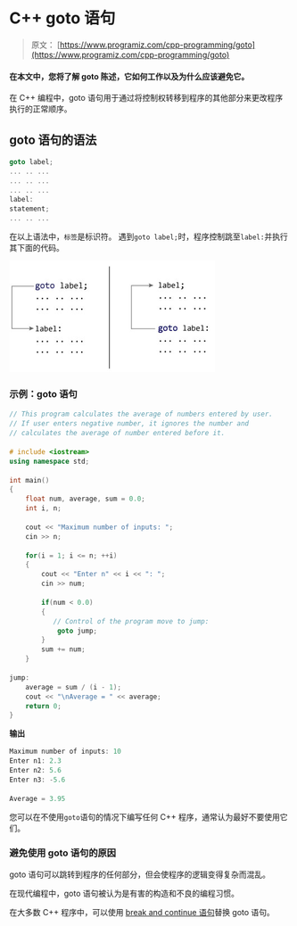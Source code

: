 # C++ goto 语句

> 原文： [https://www.programiz.com/cpp-programming/goto](https://www.programiz.com/cpp-programming/goto)

#### 在本文中，您将了解 goto 陈述，它如何工作以及为什么应该避免它。

在 C++ 编程中，goto 语句用于通过将控制权转移到程序的其他部分来更改程序执行的正常顺序。

## goto 语句的语法

```cpp
goto label;
... .. ...
... .. ...
... .. ...
label: 
statement;
... .. ...
```

在以上语法中，`标签`是标识符。 遇到`goto label;`时，程序控制跳至`label:`并执行其下面的代码。

![Working of goto statement in C++ programming](img/f35f96f6e210f603fabf4a97809a11d5.png)

### 示例：goto 语句

```cpp
// This program calculates the average of numbers entered by user.
// If user enters negative number, it ignores the number and 
// calculates the average of number entered before it.

# include <iostream>
using namespace std;

int main()
{
    float num, average, sum = 0.0;
    int i, n;

    cout << "Maximum number of inputs: ";
    cin >> n;

    for(i = 1; i <= n; ++i)
    {
        cout << "Enter n" << i << ": ";
        cin >> num;

        if(num < 0.0)
        {
           // Control of the program move to jump:
            goto jump;
        } 
        sum += num;
    }

jump:
    average = sum / (i - 1);
    cout << "\nAverage = " << average;
    return 0;
}
```

**输出**

```cpp
Maximum number of inputs: 10
Enter n1: 2.3
Enter n2: 5.6
Enter n3: -5.6

Average = 3.95
```

您可以在不使用`goto`语句的情况下编写任何 C++ 程序，通常认为最好不要使用它们。

### 避免使用 goto 语句的原因

goto 语句可以跳转到程序的任何部分，但会使程序的逻辑变得复杂而混乱。

在现代编程中，goto 语句被认为是有害的构造和不良的编程习惯。

在大多数 C++ 程序中，可以使用 [break and continue 语句](/cpp-programming/break-continue "C++ break and continue statement")替换 goto 语句。